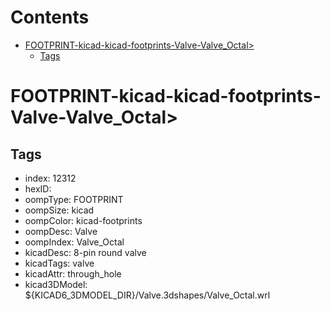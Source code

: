 



Contents
========

* [FOOTPRINT-kicad-kicad-footprints-Valve-Valve_Octal>](#footprint-kicad-kicad-footprints-valve-valve_octal)
	* [Tags](#tags)

# FOOTPRINT-kicad-kicad-footprints-Valve-Valve_Octal>

## Tags

- index: 12312
- hexID: 
- oompType: FOOTPRINT
- oompSize: kicad
- oompColor: kicad-footprints
- oompDesc: Valve
- oompIndex: Valve_Octal
- kicadDesc: 8-pin round valve
- kicadTags: valve
- kicadAttr: through_hole
- kicad3DModel: ${KICAD6_3DMODEL_DIR}/Valve.3dshapes/Valve_Octal.wrl

